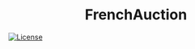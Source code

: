 <h1 align="center">FrenchAuction</h1>

[![License](https://img.shields.io/badge/license-MIT-blue.svg)](https://opensource.org/licenses/MIT)

